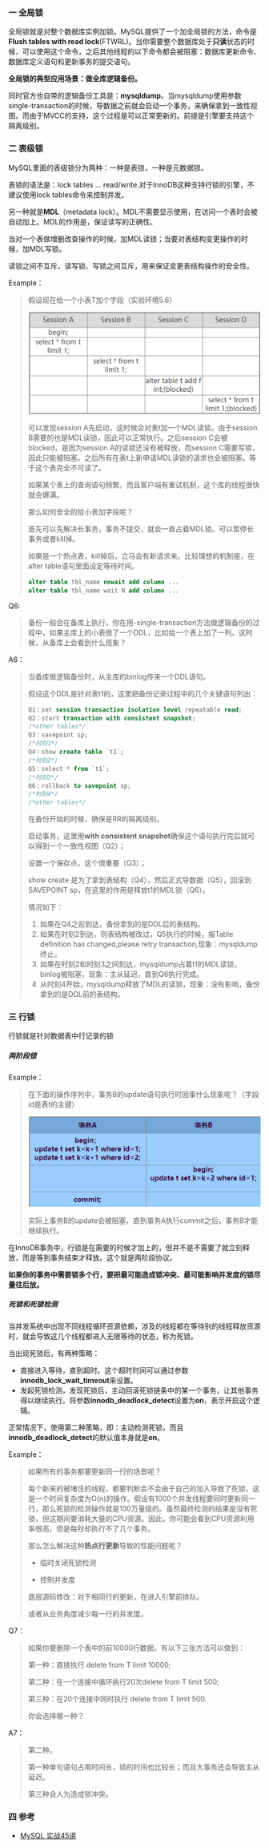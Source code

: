 ### 一 全局锁

全局锁就是对整个数据库实例加锁。MySQL提供了一个加全局锁的方法，命令是**Flush tables with read lock**(FTWRL)。当你需要整个数据库处于**只读**状态的时候，可以使用这个命令，之后其他线程的以下命令都会被阻塞：数据库更新命令、数据库定义语句和更新事务的提交语句。

**全局锁的典型应用场景：做全库逻辑备份。**

同时官方也自带的逻辑备份工具是：**mysqldump**。当mysqldump使用参数single-transaction的时候，导数据之前就会启动一个事务，来确保拿到一致性视图。而由于MVCC的支持，这个过程是可以正常更新的。前提是引擎要支持这个隔离级别。

### 二 表级锁

MySQL里面的表级锁分为两种：一种是表锁，一种是元数据锁。

表锁的语法是：lock tables ... read/write.对于InnoDB这种支持行锁的引擎，不建议使用lock tables命令来控制并发。

另一种就是**MDL**（metadata lock）。MDL不需要显示使用，在访问一个表时会被自动加上。MDL的作用是，保证读写的正确性。

当对一个表做增删改查操作的时候，加MDL读锁；当要对表结构变更操作的时候，加MDL写锁。

读锁之间不互斥，读写锁、写锁之间互斥，用来保证变更表结构操作的安全性。

Example：

>假设现在给一个小表T加个字段（实验环境5.6）
>
>![20200621161659](../../media/20200621161659.png)
>
>可以发现session A先启动，这时候会对表t加一个MDL读锁。由于session B需要的也是MDL读锁，因此可以正常执行。之后session C会被blocked，是因为session A的读锁还没有被释放，而session C需要写锁，因此只能被阻塞。之后所有在表t上新申请MDL读锁的请求也会被阻塞。等于这个表完全不可读了。
>
>如果某个表上的查询语句频繁，而且客户端有重试机制，这个库的线程很快就会爆满。
>
>那么如何安全的给小表加字段呢？
>
>首先可以先解决长事务，事务不提交，就会一直占着MDL锁。可以暂停长事务或者kill掉。
>
>如果是一个热点表，kill掉后，立马会有新请求来。比较理想的机制是，在alter table语句里面设定等待时间。
>
>```sql
>alter table tbl_name nowait add column ...
>alter table tbl_name wait N add column ...
>```

Q6:

> 备份一般会在备库上执行，你在用-single-transaction方法做逻辑备份的过程中，如果主库上的小表做了一个DDL，比如给一个表上加了一列。这时候，从备库上会看到什么现象？

A6：

> 当备库做逻辑备份时，从主库的binlog传来一个DDL语句。
>
> 假设这个DDL是针对表t1的，这里把备份记录过程中的几个关键语句列出：
>
> ```sql
> Q1：set session transaction isolation level repeatable read;
> Q2：start transaction with consistent snapshot;
> /*other tables*/
> Q3：savepoint sp;
> /*时刻1*/
> Q4：show create table `t1`;
> /*时刻2*/
> Q5：select * from `t1`;
> /*时刻3*/
> Q6：rollback to savepoint sp;
> /*时刻4*/
> /*other tables*/
> ```
>
> 在备份开始的时候，确保是RR的隔离级别。
>
> 启动事务，这里用**with consistent snapshot**确保这个语句执行完后就可以得到一个一致性视图（Q2）；
>
> 设置一个保存点，这个很重要（Q3）；
>
> show create 是为了拿到表结构（Q4），然后正式导数据（Q5），回滚到SAVEPOINT sp，在这里的作用是释放t1的MDL锁（Q6）。
>
> 情况如下：
>
> 1. 如果在Q4之前到达，备份拿到的是DDL后的表结构。
> 2. 如果在时刻2到达，则表结构被改过，Q5执行的时候，报Table definition has changed,please retry transaction,现象：mysqldump终止。
> 3. 如果在时刻2和时刻3之间到达，mysqldump占着t1的MDL读锁，binlog被阻塞，现象：主从延迟，直到Q6执行完成。
> 4. 从时刻4开始，mysqldump释放了MDL的读锁，现象：没有影响，备份拿到的是DDL前的表结构。

### 三 行锁

行锁就是针对数据表中行记录的锁

#####  两阶段锁

Example：

> 在下面的操作序列中，事务B的update语句执行时回事什么现象呢？（字段id是表t的主键）
>
> ![20200621181520](../../media/20200621181520.png)
>
> 实际上事务B的update会被阻塞，直到事务A执行commit之后，事务B才能继续执行。

在InnoDB事务中，行锁是在需要的时候才加上的，但并不是不需要了就立刻释放，而是等到事务结束才释放。这个就是两阶段协议。

**如果你的事务中需要锁多个行，要把最可能造成锁冲突、最可能影响并发度的锁尽量往后放。**

##### 死锁和死锁检测

当并发系统中出现不同线程循环资源依赖，涉及的线程都在等待别的线程释放资源时，就会导致这几个线程都进入无限等待的状态，称为死锁。

当出现死锁后，有两种策略：

- 直接进入等待，直到超时。这个超时时间可以通过参数**innodb_lock_wait_timeout**来设置。
- 发起死锁检测，发现死锁后，主动回滚死锁链条中的某一个事务，让其他事务得以继续执行。将参数**innodb_deadlock_detect**设置为**on**，表示开启这个逻辑。

正常情况下，使用第二种策略，即：主动检测死锁，而且**innodb_deadlock_detect**的默认值本身就是**on**。

Example：

> 如果所有的事务都要更新同一行的场景呢？
>
> 每个新来的被堵住的线程，都要判断会不会由于自己的加入导致了死锁，这是一个时间复杂度为O(n)的操作。假设有1000个并发线程要同时更新同一行，那么死锁的检测操作就是100万量级的。虽然最终检测的结果是没有死锁，但这期间要消耗大量的CPU资源。因此，你可能会看到CPU资源利用率很高，但是每秒却执行不了几个事务。
>
> 那么怎么解决这种**热点行更新**导致的性能问题呢？
>
> - 临时关闭死锁检测
>
> - 控制并发度
>
> 底层源码修改：对于相同行的更新，在进入引擎前排队。
>
> 或者从业务角度减少每一行的并发度。

Q7：

> 如果你要删除一个表中的前10000行数据，有以下三张方法可以做到：
>
> 第一种：直接执行 delete from T limit 10000;
>
> 第二种：在一个连接中循环执行20次delete from T limit 500;
>
> 第三种：在20个连接中同时执行 delete from T limit 500.
>
> 你会选择哪一种？

A7：

> 第二种。
>
> 第一种单句语句占用时间长，锁的时间也比较长；而且大事务还会导致主从延迟。
>
> 第三种会人为造成锁冲突。

### 四 参考

-  [MySQL 实战45讲 ]( https://time.geekbang.org/column/intro/100020801 )